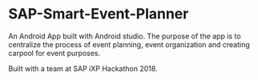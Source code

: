 # SAP-Smart-Event-Planner

An Android App built with Android studio. The purpose of the app is to centralize the process of event planning, event organization and creating carpool for event purposes.

Built with a team at SAP iXP Hackathon 2018.
